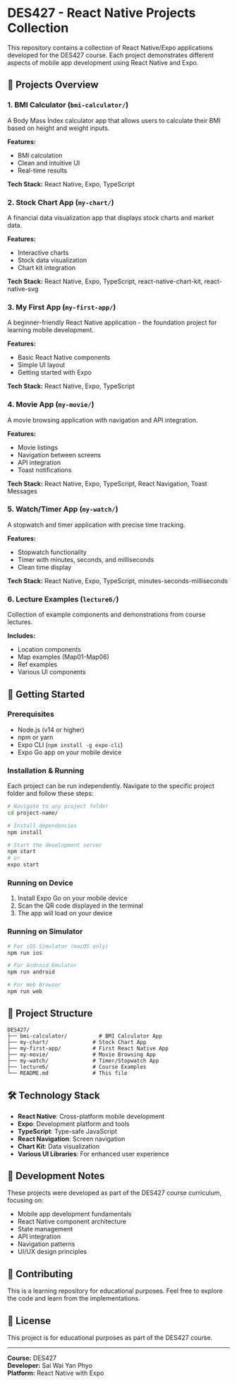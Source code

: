 # DES427 - React Native Projects Collection

This repository contains a collection of React Native/Expo applications developed for the DES427 course. Each project demonstrates different aspects of mobile app development using React Native and Expo.

## 📱 Projects Overview

### 1. BMI Calculator (`bmi-calculator/`)
A Body Mass Index calculator app that allows users to calculate their BMI based on height and weight inputs.

**Features:**
- BMI calculation
- Clean and intuitive UI
- Real-time results

**Tech Stack:** React Native, Expo, TypeScript

### 2. Stock Chart App (`my-chart/`)
A financial data visualization app that displays stock charts and market data.

**Features:**
- Interactive charts
- Stock data visualization
- Chart kit integration

**Tech Stack:** React Native, Expo, TypeScript, react-native-chart-kit, react-native-svg

### 3. My First App (`my-first-app/`)
A beginner-friendly React Native application - the foundation project for learning mobile development.

**Features:**
- Basic React Native components
- Simple UI layout
- Getting started with Expo

**Tech Stack:** React Native, Expo, TypeScript

### 4. Movie App (`my-movie/`)
A movie browsing application with navigation and API integration.

**Features:**
- Movie listings
- Navigation between screens
- API integration
- Toast notifications

**Tech Stack:** React Native, Expo, TypeScript, React Navigation, Toast Messages

### 5. Watch/Timer App (`my-watch/`)
A stopwatch and timer application with precise time tracking.

**Features:**
- Stopwatch functionality
- Timer with minutes, seconds, and milliseconds
- Clean time display

**Tech Stack:** React Native, Expo, TypeScript, minutes-seconds-milliseconds

### 6. Lecture Examples (`lecture6/`)
Collection of example components and demonstrations from course lectures.

**Includes:**
- Location components
- Map examples (Map01-Map06)
- Ref examples
- Various UI components

## 🚀 Getting Started

### Prerequisites
- Node.js (v14 or higher)
- npm or yarn
- Expo CLI (`npm install -g expo-cli`)
- Expo Go app on your mobile device

### Installation & Running

Each project can be run independently. Navigate to the specific project folder and follow these steps:

```bash
# Navigate to any project folder
cd project-name/

# Install dependencies
npm install

# Start the development server
npm start
# or
expo start
```

### Running on Device
1. Install Expo Go on your mobile device
2. Scan the QR code displayed in the terminal
3. The app will load on your device

### Running on Simulator
```bash
# For iOS Simulator (macOS only)
npm run ios

# For Android Emulator
npm run android

# For Web Browser
npm run web
```

## 📂 Project Structure

```
DES427/
├── bmi-calculator/          # BMI Calculator App
├── my-chart/              # Stock Chart App
├── my-first-app/          # First React Native App
├── my-movie/              # Movie Browsing App
├── my-watch/              # Timer/Stopwatch App
├── lecture6/              # Course Examples
└── README.md              # This file
```

## 🛠 Technology Stack

- **React Native**: Cross-platform mobile development
- **Expo**: Development platform and tools
- **TypeScript**: Type-safe JavaScript
- **React Navigation**: Screen navigation
- **Chart Kit**: Data visualization
- **Various UI Libraries**: For enhanced user experience

## 📝 Development Notes

These projects were developed as part of the DES427 course curriculum, focusing on:
- Mobile app development fundamentals
- React Native component architecture
- State management
- API integration
- Navigation patterns
- UI/UX design principles

## 🤝 Contributing

This is a learning repository for educational purposes. Feel free to explore the code and learn from the implementations.

## 📄 License

This project is for educational purposes as part of the DES427 course.

---

**Course:** DES427  
**Developer:** Sai Wai Yan Phyo  
**Platform:** React Native with Expo